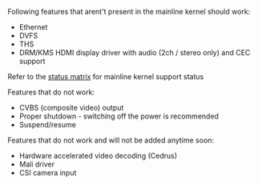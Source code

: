 Following features that arent't present in the mainline kernel should work:

- Ethernet
- DVFS
- THS
- DRM/KMS HDMI display driver with audio (2ch / stereo only) and CEC support

Refer to the [status matrix](https://linux-sunxi.org/Linux_mainlining_effort#Status_Matrix) for mainline kernel support status

Features that do not work:

- CVBS (composite video) output
- Proper shutdown - switching off the power is recommended
- Suspend/resume

Features that do not work and will not be added anytime soon:

- Hardware accelerated video decoding (Cedrus)
- Mali driver
- CSI camera input
